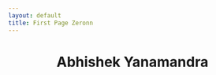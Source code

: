 ```yaml
---
layout: default
title: First Page Zeronn
---
```

<html>
<head>
    <meta charset="utf-8">
    <title>{{page.title}}</title>
</head>
<body>
    <h1 align="center"><b>Abhishek Yanamandra</b></h1>
</body>
</html>
